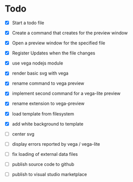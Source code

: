 # Todo

- [x] Start a todo file
- [x] Create a command that creates for the preview window
- [x] Open a preview window for the specified file
- [x] Register Updates when the file changes
- [x] use vega nodejs module
- [x] render basic svg with vega
- [x] rename command to vega preview
- [x] implement second command for a vega-lite preview
- [x] rename extension to vega-preview
- [x] load template from filesystem
- [x] add white background to template

- [ ] center svg
- [ ] display errors reported by vega / vega-lite
- [ ] fix loading of external data files

- [ ] publish source code to github
- [ ] publish to visual studio marketplace